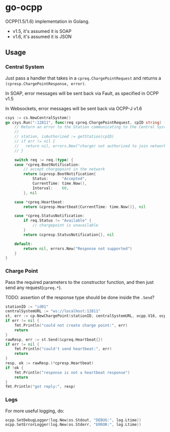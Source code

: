 # go-ocpp

OCPP(1.5/1.6) implementation in Golang.

- v1.5, it's assumed it is SOAP
- v1.6, it's assumed it is JSON

## Usage

### Central System

Just pass a handler that takes in a `cpreq.ChargePointRequest` and returns a `(cpresp.ChargePointResponse, error)`.

In SOAP, error messages will be sent back via Fault, as specified in OCPP v1.5

In Websockets, error messages will be sent back via OCPP-J v1.6

```go
csys := cs.NewCentralSystem()
go csys.Run(":12811", func(req cpreq.ChargePointRequest, cpID string) (cpresp.ChargePointResponse, error) {
    // Return an error to the Station communicating to the Central System
    //
    // station, isAuthorized := getStation(cpID)
    // if err != nil {
    //   return nil, errors.New("charger not authorized to join network")
    // }

    switch req := req.(type) {
    case *cpreq.BootNotification:
        // accept chargepoint in the network
        return &cpresp.BootNotification{
            Status:      "Accepted",
            CurrentTime: time.Now(),
            Interval:    60,
        }, nil

    case *cpreq.Heartbeat:
        return &cpresp.Heartbeat{CurrentTime: time.Now()}, nil

    case *cpreq.StatusNotification:
        if req.Status != "Available" {
            // chargepoint is unavailable
        }
        return &cpresp.StatusNotification{}, nil

    default:
        return nil, errors.New("Response not supported")
    }
}
```

### Charge Point

Pass the required parameters to the constructor function, and then just send any request(`cpreq.*`).

TODO: assertion of the response type should be done inside the `.Send`?

```go
stationID := "id01"
centralSystemURL := "ws://localhost:12811"
st, err := cp.NewChargePoint(stationID, centralSystemURL, ocpp.V16, ocpp.JSON) // or ocpp.SOAP
if err != nil {
    fmt.Println("could not create charge point:", err)
    return
}
rawResp, err := st.Send(&cpreq.Heartbeat{})
if err != nil {
    fmt.Println("could't send heartbeat:", err)
    return
}
resp, ok := rawResp.(*cpresp.Heartbeat)
if !ok {
    fmt.Println("response is not a heartbeat response")
    return
}
fmt.Println("got reply:", resp)
```

### Logs

For more useful logging, do:

```go
ocpp.SetDebugLogger(log.New(os.Stdout, "DEBUG:", log.Ltime))
ocpp.SetErrorLogger(log.New(os.Stderr, "ERROR:", log.Ltime))
```
